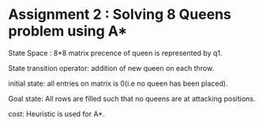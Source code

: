 # Assignment 2 : Solving 8 Queens problem using A* 


State Space : 8*8 matrix precence of queen is represented by q1.

State transition operator: addition of new queen on each throw.

initial state: all entries on matrix is 0(i.e no queen has been placed).

Goal state: All rows are filled such that no queens are at attacking positions.

cost: Heuristic is used for A*.
